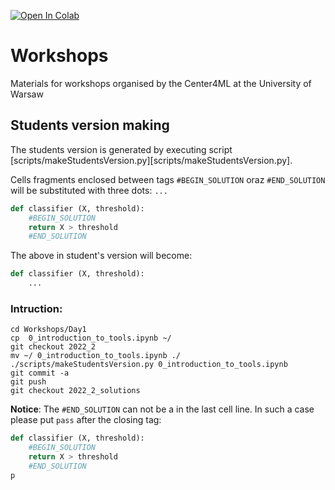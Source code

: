 [![Open In Colab](https://colab.research.google.com/assets/colab-badge.svg)](https://colab.research.google.com/github/center4ml/Workshops/blob/2022_2_solutions/)


# Workshops
Materials for workshops organised by the Center4ML at the University of Warsaw


## Students version making

The students version is generated by executing script
[scripts/makeStudentsVersion.py][scripts/makeStudentsVersion.py].


Cells fragments enclosed between tags `#BEGIN_SOLUTION` oraz `#END_SOLUTION`
will be substituted with three dots: `...`

``` python
def classifier (X, threshold):
    #BEGIN_SOLUTION
    return X > threshold
    #END_SOLUTION
```

The above in student's version will become:
``` python
def classifier (X, threshold):
    ...
```

### Intruction:
```
cd Workshops/Day1
cp  0_introduction_to_tools.ipynb ~/
git checkout 2022_2
mv ~/ 0_introduction_to_tools.ipynb ./
./scripts/makeStudentsVersion.py 0_introduction_to_tools.ipynb
git commit -a
git push
git checkout 2022_2_solutions
```

**Notice**: The ```#END_SOLUTION``` can not be a in the last cell line. In such a case please put `pass` after the closing tag:

``` python
def classifier (X, threshold):
    #BEGIN_SOLUTION
    return X > threshold
    #END_SOLUTION
p	
```
